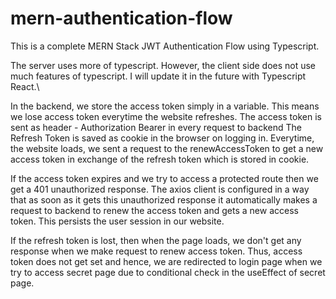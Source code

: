 # mern-authentication-flow
This is a complete MERN Stack JWT Authentication Flow using Typescript.

The server uses more of typescript. However, the client side does not use much features of typescript. I will update it in the future with Typescript React.\

In the backend, we store the access token simply in a variable. This means we lose access token everytime the website refreshes.
The access token is sent as header - Authorization Bearer in every request to backend
The Refresh Token is saved as cookie in the browser on logging in. Everytime, the website loads, we sent a request to the renewAccessToken to get a new access token in exchange of the refresh token which is stored in cookie.

If the access token expires and we try to access a protected route then we get a 401 unauthorized response. The axios client is configured in a way that as soon as it gets this unauthorized response it automatically makes a request to backend to renew the access token and gets a new access token. This persists the user session in our website.

If the refresh token is lost, then when the page loads, we don't get any response when we make request to renew access token. Thus, access token does not get set and hence, we are redirected to login page when we try to access secret page due to conditional check in the useEffect of secret page.

